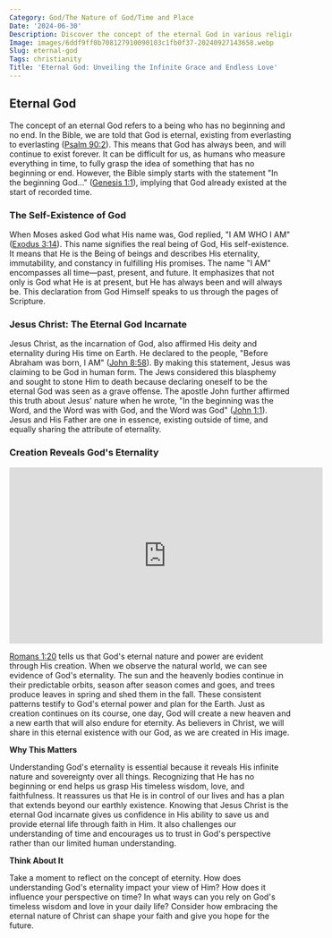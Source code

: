 ```yaml
---
Category: God/The Nature of God/Time and Place
Date: '2024-06-30'
Description: Discover the concept of the eternal God in various religions and philosophies, exploring the timeless nature of divinity and its significance in human belief systems.
Image: images/6ddf9ff0b708127910090103c1fb0f37-20240927143658.webp
Slug: eternal-god
Tags: christianity
Title: 'Eternal God: Unveiling the Infinite Grace and Endless Love'
---
```


## Eternal God

The concept of an eternal God refers to a being who has no beginning and no end. In the Bible, we are told that God is eternal, existing from everlasting to everlasting ([Psalm 90:2](https://www.bibleref.com/Psalm/90/Psalm-90-2.html)). This means that God has always been, and will continue to exist forever. It can be difficult for us, as humans who measure everything in time, to fully grasp the idea of something that has no beginning or end. However, the Bible simply starts with the statement "In the beginning God..." ([Genesis 1:1](https://www.bibleref.com/Genesis/1/Genesis-1-1.html)), implying that God already existed at the start of recorded time.

### The Self-Existence of God

When Moses asked God what His name was, God replied, "I AM WHO I AM" ([Exodus 3:14](https://www.bibleref.com/Exodus/3/Exodus-3-14.html)). This name signifies the real being of God, His self-existence. It means that He is the Being of beings and describes His eternality, immutability, and constancy in fulfilling His promises. The name "I AM" encompasses all time—past, present, and future. It emphasizes that not only is God what He is at present, but He has always been and will always be. This declaration from God Himself speaks to us through the pages of Scripture.

### Jesus Christ: The Eternal God Incarnate

Jesus Christ, as the incarnation of God, also affirmed His deity and eternality during His time on Earth. He declared to the people, "Before Abraham was born, I AM" ([John 8:58](https://www.bibleref.com/John/8/John-8-58.html)). By making this statement, Jesus was claiming to be God in human form. The Jews considered this blasphemy and sought to stone Him to death because declaring oneself to be the eternal God was seen as a grave offense. The apostle John further affirmed this truth about Jesus' nature when he wrote, "In the beginning was the Word, and the Word was with God, and the Word was God" ([John 1:1](https://www.bibleref.com/John/1/John-1-1.html)). Jesus and His Father are one in essence, existing outside of time, and equally sharing the attribute of eternality.

### Creation Reveals God's Eternality


<iframe width="560" height="315" src="https://www.youtube.com/embed/_z6JL9eL_LQ" frameborder="0" allow="autoplay; encrypted-media" allowfullscreen></iframe>


[Romans 1:20](https://www.bibleref.com/Romans/1/Romans-1-20.html) tells us that God's eternal nature and power are evident through His creation. When we observe the natural world, we can see evidence of God's eternality. The sun and the heavenly bodies continue in their predictable orbits, season after season comes and goes, and trees produce leaves in spring and shed them in the fall. These consistent patterns testify to God's eternal power and plan for the Earth. Just as creation continues on its course, one day, God will create a new heaven and a new earth that will also endure for eternity. As believers in Christ, we will share in this eternal existence with our God, as we are created in His image.

**Why This Matters**

Understanding God's eternality is essential because it reveals His infinite nature and sovereignty over all things. Recognizing that He has no beginning or end helps us grasp His timeless wisdom, love, and faithfulness. It reassures us that He is in control of our lives and has a plan that extends beyond our earthly existence. Knowing that Jesus Christ is the eternal God incarnate gives us confidence in His ability to save us and provide eternal life through faith in Him. It also challenges our understanding of time and encourages us to trust in God's perspective rather than our limited human understanding.

**Think About It**

Take a moment to reflect on the concept of eternity. How does understanding God's eternality impact your view of Him? How does it influence your perspective on time? In what ways can you rely on God's timeless wisdom and love in your daily life? Consider how embracing the eternal nature of Christ can shape your faith and give you hope for the future.